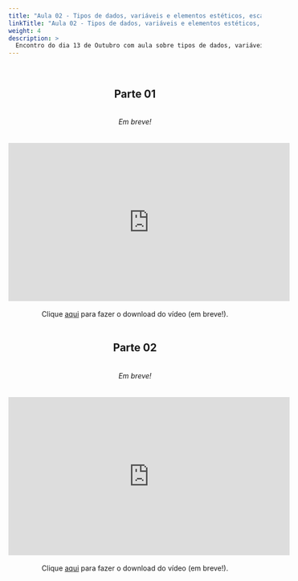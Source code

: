 ```yaml
---
title: "Aula 02 - Tipos de dados, variáveis e elementos estéticos, escalas, sistemas de coordenadas e eixos, uso de cores"
linkTitle: "Aula 02 - Tipos de dados, variáveis e elementos estéticos, escalas, sistemas de coordenadas e eixos, uso de cores"
weight: 4
description: >
  Encontro do dia 13 de Outubro com aula sobre tipos de dados, variáveis e elementos estéticos, escalas, sistemas de coordenadas e eixos, uso de cores como ferramentas para visualização e representação de dados: distinção de categorias, representação de variáveis e/ou elementos de realce
---
```


<br>
<div align="center">
<h2>Parte 01</h2>
<br>
<i>Em breve!</i>
<br><br><br>
<iframe width="560" height="315" src="https://www.youtube.com/embed/" frameborder="0" allow="accelerometer; autoplay; clipboard-write; encrypted-media; gyroscope; picture-in-picture" allowfullscreen></iframe>
<br><br>
Clique <a href="https://photos.app.goo.gl/">aqui</a> para fazer o download do vídeo (em breve!).
<br><br>

<h2>Parte 02</h2>
<br>
<i>Em breve!</i>
<br><br><br>
<iframe width="560" height="315" src="https://www.youtube.com/embed/" frameborder="0" allow="accelerometer; autoplay; clipboard-write; encrypted-media; gyroscope; picture-in-picture" allowfullscreen></iframe>
<br><br>
Clique <a href="https://photos.app.goo.gl/">aqui</a> para fazer o download do vídeo (em breve!).
<br><br>

</div>